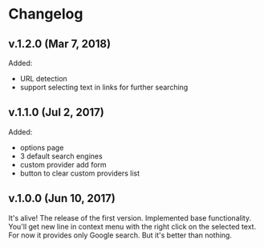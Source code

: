 # Changelog
## v.1.2.0 (Mar 7, 2018)
Added:
- URL detection
- support selecting text in links for further searching

## v.1.1.0 (Jul 2, 2017)
Added:
- options page
- 3 default search engines
- custom provider add form
- button to clear custom providers list

## v.1.0.0 (Jun 10, 2017)
It's alive!
The release of the first version.
Implemented base functionality. You'll get new line in context menu with the right click on the selected text. For now it provides only Google search. But it's better than nothing.
